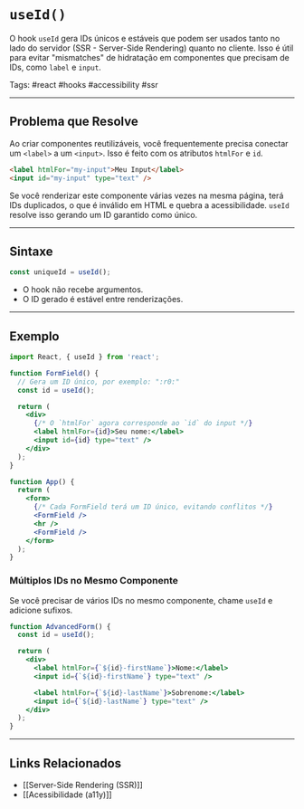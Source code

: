# `useId()`

O hook `useId` gera IDs únicos e estáveis que podem ser usados tanto no lado do servidor (SSR - Server-Side Rendering) quanto no cliente. Isso é útil para evitar "mismatches" de hidratação em componentes que precisam de IDs, como `label` e `input`.

Tags: #react #hooks #accessibility #ssr

---

## Problema que Resolve

Ao criar componentes reutilizáveis, você frequentemente precisa conectar um `<label>` a um `<input>`. Isso é feito com os atributos `htmlFor` e `id`.

```html
<label htmlFor="my-input">Meu Input</label>
<input id="my-input" type="text" />
```

Se você renderizar este componente várias vezes na mesma página, terá IDs duplicados, o que é inválido em HTML e quebra a acessibilidade. `useId` resolve isso gerando um ID garantido como único.

---

## Sintaxe

```javascript
const uniqueId = useId();
```

- O hook não recebe argumentos.
- O ID gerado é estável entre renderizações.

---

## Exemplo

```jsx
import React, { useId } from 'react';

function FormField() {
  // Gera um ID único, por exemplo: ":r0:"
  const id = useId();

  return (
    <div>
      {/* O `htmlFor` agora corresponde ao `id` do input */}
      <label htmlFor={id}>Seu nome:</label>
      <input id={id} type="text" />
    </div>
  );
}

function App() {
  return (
    <form>
      {/* Cada FormField terá um ID único, evitando conflitos */}
      <FormField />
      <hr />
      <FormField />
    </form>
  );
}
```

### Múltiplos IDs no Mesmo Componente

Se você precisar de vários IDs no mesmo componente, chame `useId` e adicione sufixos.

```jsx
function AdvancedForm() {
  const id = useId();

  return (
    <div>
      <label htmlFor={`${id}-firstName`}>Nome:</label>
      <input id={`${id}-firstName`} type="text" />

      <label htmlFor={`${id}-lastName`}>Sobrenome:</label>
      <input id={`${id}-lastName`} type="text" />
    </div>
  );
}
```

---

## Links Relacionados

- [[Server-Side Rendering (SSR)]]
- [[Acessibilidade (a11y)]]